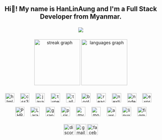 <h2 align="center">Hi👋!  My name is HanLinAung and I'm a Full Stack Developer from Myanmar.</h2>

###

<div align="center">
  <img src="https://visitor-badge.laobi.icu/badge?page_id=HanlinTheDEVELOPER.HanlinTheDEVELOPER&"  />
</div>

###

<div align="center">
  <img src="https://streak-stats.demolab.com?user=HanlinTheDEVELOPER&locale=en&mode=daily&theme=dracula&hide_border=false&border_radius=5" height="150" alt="streak graph"  />
  <img src="https://github-readme-stats.vercel.app/api/top-langs?username=HanlinTheDEVELOPER&locale=en&hide_title=false&layout=compact&card_width=429&langs_count=5&theme=dracula&hide_border=false" height="150" alt="languages graph"  />
</div>

###


###

<div align="center">
 <div>
   <img src="https://skillicons.dev/icons?i=html" height="30" alt="html5 logo"  />
  <img width="12" />
  <img src="https://skillicons.dev/icons?i=css" height="30" alt="css3 logo"  />
  <img width="12" />
  <img src="https://skillicons.dev/icons?i=js" height="30" alt="javascript logo"  />
  <img width="12" />
  <img src="https://skillicons.dev/icons?i=ts" height="30" alt="typescript logo"  />
  <img width="12" />
  <img src="https://skillicons.dev/icons?i=tailwind" height="30" alt="tailwindcss logo"  />
  <img width="12" />
  <img src="https://skillicons.dev/icons?i=bootstrap" height="30" alt="bootstrap logo"  />
  <img width="12" />
  <img src="https://skillicons.dev/icons?i=react" height="30" alt="react logo"  />
  <img width="12" />
  <img src="https://skillicons.dev/icons?i=next" height="30" alt="nextjs logo"  />
  <img width="12" />
  <img src="https://skillicons.dev/icons?i=nodejs" height="30" alt="nodejs logo"  />
   <img width="12" />
  <img src="https://skillicons.dev/icons?i=express" height="30" alt="expressjs logo"  />
   <img width="12" />
 </div>
  <img height="12" />
  <div>
  <img src="https://skillicons.dev/icons?i=php" height="30" alt="PHP logo"  />
  <img width="12" />
  <img src="https://skillicons.dev/icons?i=laravel" height="30" alt="Laravel logo"  />
  <img width="12" />
  <img src="https://skillicons.dev/icons?i=gql" height="30" alt="graphql logo"  />
  <img width="12" />
  <img src="https://skillicons.dev/icons?i=prisma" height="30" alt="prisma logo"  />
  <img width="12" />
  <img src="https://skillicons.dev/icons?i=mysql" height="30" alt="mysql logo"  />
  <img width="12" />
  <img src="https://skillicons.dev/icons?i=mongo" height="30" alt="mongo logo"  />
      <img width="12" />
  <img src="https://skillicons.dev/icons?i=aws" height="30" alt="aws logo"  />
      <img width="12" />
  <img src="https://skillicons.dev/icons?i=linux" height="30" alt="linux logo"  />
    <img width="12" />
  <img src="https://skillicons.dev/icons?i=figma" height="30" alt="figma logo"  />
  </div>
</div>

###

<div align="center">
  <a style="text-decoration: none" href="discord://discord.com/channels/@me/1119249362124550174">
    <img src="https://img.shields.io/static/v1?message=Discord&logo=discord&label=&color=7289DA&logoColor=white&labelColor=&style=for-the-badge" height="35" alt="discord logo"  />
  </a>
  <a style="text-decoration: none" href="mailto:hanlinthedeveloper@gmail.com">
    <img src="https://img.shields.io/static/v1?message=Gmail&logo=gmail&label=&color=D14836&logoColor=white&labelColor=&style=for-the-badge" height="35" alt="gmail logo"  />
  </a>
  <a style="text-decoration: none" href="www.linkedin.com/in/han-lin-07b52023a">
    <img src="https://img.shields.io/static/v1?message=Linkedin&logo=linkedin&label=&color=1877F2&logoColor=white&labelColor=&style=for-the-badge" height="35" alt="facebook logo"  />
  </a>
</div>




###


